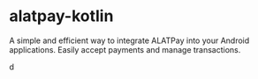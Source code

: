 # alatpay-kotlin
A simple and efficient way to integrate ALATPay into your Android applications. Easily accept payments and manage transactions.

d